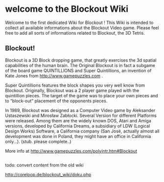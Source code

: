 # welcome to the Blockout Wiki

Welcome to the first dedicated Wiki for Blockout ! This Wiki is intended to collect all available informations about the Blockout Video game. Please feel free to add all sorts of informations related to Blockout, the 3D Tetris. 

## Blockout!

Blockout is a 3D Block dropping game, that greatly exercises the 3d spatial capabilities of the human brain. The Original Blockout is in fact a subgame of the board game QUINTILLIONS and Super Quintillions, an invention of Kate Jones from http://www.gamepuzzles.com .

Super Quintillions features the block shapes you very well know from Blockout. Originally, Blockout was a 2 player game played with the quintillion pieces. The target of the game was to place your own pieces and to “block-out” placement of the opponents pieces.

In 1989, Blockout was designed as a Computer Video game by Aleksander Ustaszewski and Mirosław Zabłocki. Several Version for different Platforms were released. Among them are the widely known DOS, Atari and Amiga versions, developed by California Dreams, a subsidiary of LDW (Logical Design Works) Software, a California company (San José, actually almost all development was done in Poland, they might have an office in California only…). (stub. please complete..)

More info at http://www.gamepuzzles.com/polyintr.htm#Blockout



##

todo: convert content from the old wiki

http://coreloop.de/blockout_wiki/doku.php


## 